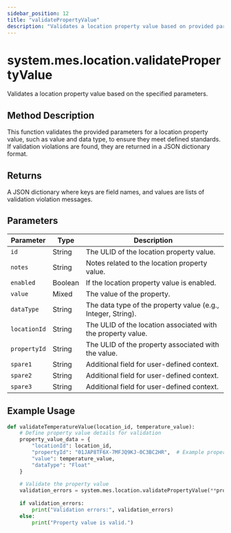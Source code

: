 ```yaml
---
sidebar_position: 12
title: "validatePropertyValue"
description: "Validates a location property value based on provided parameters."
---
```


# system.mes.location.validatePropertyValue

Validates a location property value based on the specified parameters.

## Method Description

This function validates the provided parameters for a location property value, such as value and data type, to ensure
they meet defined standards. If validation violations are found, they are returned in a JSON dictionary format.

## Returns

A JSON dictionary where keys are field names, and values are lists of validation violation messages.

## Parameters

| Parameter    | Type    | Description                                                  |
|--------------|---------|--------------------------------------------------------------|
| `id`         | String  | The ULID of the location property value.                     |
| `notes`      | String  | Notes related to the location property value.                |
| `enabled`    | Boolean | If the location property value is enabled.                   |
| `value`      | Mixed   | The value of the property.                                   |
| `dataType`   | String  | The data type of the property value (e.g., Integer, String). |
| `locationId` | String  | The ULID of the location associated with the property value. |
| `propertyId` | String  | The ULID of the property associated with the value.          |
| `spare1`     | String  | Additional field for user-defined context.                   |
| `spare2`     | String  | Additional field for user-defined context.                   |
| `spare3`     | String  | Additional field for user-defined context.                   |

## Example Usage

```python
def validateTemperatureValue(location_id, temperature_value):
    # Define property value details for validation
    property_value_data = {
        "locationId": location_id,
        "propertyId": "01JAP8TF6X-7MFJQ9KJ-0C3BC2HR",  # Example property ULID for Temperature
        "value": temperature_value,
        "dataType": "Float"
    }
    
    # Validate the property value
    validation_errors = system.mes.location.validatePropertyValue(**property_value_data)
    
    if validation_errors:
        print("Validation errors:", validation_errors)
    else:
        print("Property value is valid.")
```